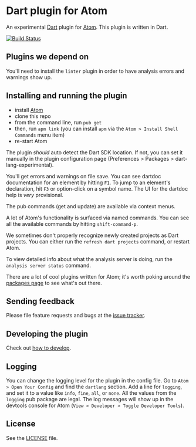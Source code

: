 # Dart plugin for Atom

An experimental [Dart](https://www.dartlang.org) plugin for [Atom](https://atom.io).
This plugin is written in Dart.

[![Build Status](https://travis-ci.org/dart-atom/dartlang.svg)](https://travis-ci.org/dart-atom/dartlang)

## Plugins we depend on

You'll need to install the `linter` plugin in order to have analysis errors and
warnings show up.

## Installing and running the plugin

- install [Atom](https://atom.io/)
- clone this repo
- from the command line, run `pub get`
- then, run `apm link` (you can install `apm` via the `Atom > Install Shell Commands` menu item)
- re-start Atom

The plugin _should_ auto detect the Dart SDK location. If not, you can set it
manually in the plugin configuration page (Preferences > Packages >
dart-lang-experimental).

You'll get errors and warnings on file save. You can see dartdoc documentation
for an element by hitting `F1`. To jump to an element's declaration, hit `F3` or
option-click on a symbol name. The UI for the dartdoc help is _very_ provisional.

The pub commands (get and update) are available via context menus.

A lot of Atom's functionality is surfaced via named commands. You can see all
the available commands by hitting `shift-command-p`.

We sometimes don't properly recognize newly created projects as Dart projects.
You can either run the `refresh dart projects` command, or restart Atom.

To view detailed info about what the analysis server is doing, run the
`analysis server status` command.

There are a lot of cool plugins written for Atom; it's worth poking around the
[packages page](https://atom.io/packages) to see what's out there.

## Sending feedback

Please file feature requests and bugs at the [issue tracker][tracker].

[tracker]: https://github.com/atom-dart/dartlang/issues

## Developing the plugin

Check out [how to develop][develop].

## Logging

You can change the logging level for the plugin in the config file. Go to
`Atom > Open Your Config` and find the `dartlang` section. Add a
line for `logging`, and set it to a value like `info`, `fine`, `all`, or `none`.
All the values from the `logging` pub package are legal. The log messages will
show up in the devtools console for Atom (`View > Developer > Toggle Developer Tools`).

[develop]: https://github.com/dart-atom/dartlang/wiki/Developing

## License

See the [LICENSE](https://github.com/dart-atom/dartlang/blob/master/LICENSE) file.
